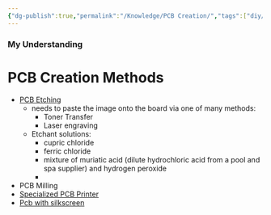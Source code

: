 ```yaml
---
{"dg-publish":true,"permalink":"/Knowledge/PCB Creation/","tags":["diy/material","electrical"]}
---
```


### My Understanding
 


# PCB Creation Methods
- [PCB Etching](https://news.sparkfun.com/2116) 
	- needs to paste the image onto the board via one of many methods:
		- Toner Transfer
		- Laser engraving
	- Etchant solutions: 
		- cupric chloride
		- ferric chloride
		- mixture of muriatic acid (dilute hydrochloric acid from a pool and spa supplier) and hydrogen peroxide
		- 
- PCB Milling
- [Specialized PCB Printer](https://www.youtube.com/watch?v=8u4izLA-SCo) 
- [Pcb with silkscreen](https://hackaday.com/2025/04/07/fiber-laser-gives-diy-pcbs-a-professional-finish/) 